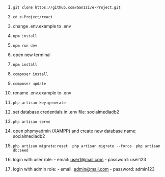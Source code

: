 1.  `git clone https://github.com/Ganzzi/e-Project.git `
2.  `cd e-Project/react`
3.  change .env.example to .env
4.  `npm install `
5.  `npm run dev `
6.  open new terminal
7.  `npm install `
8.  `composer install`
9.  `composer update `
10. rename .env.example to .env
11. `php artisan key:generate `
12. set database credentials in .env file: socialmediadb2
13. `php artisan serve `
14. open phpmyadmin (XAMPP) and create new database name: socialmediadb2

15. `
    php artisan migrate:reset 
    php artisan migrate --force 
    php artisan db:seed   
    `
16. login with user role: - email: user1@mail.com - password: user123
17. login with admin role: - email: admin@mail.com - password: admin123
